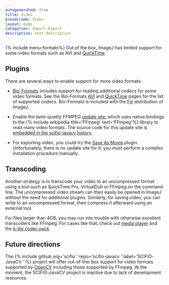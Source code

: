 ```yaml
---
autogenerated: true
title: Video
breadcrumb: Video
layout: page
categories: Import-Export
description: test description
---
```


{% include menu-formats%}
Out of the box, ImageJ has limited support for some video formats such as AVI and [QuickTime](QuickTime ).

Plugins
-------

There are several ways to enable support for more video formats:

-   [Bio-Formats](Bio-Formats ) includes support for reading additional codecs for some video formats. See the Bio-Formats [AVI](https://www.openmicroscopy.org/site/support/bio-formats5.4/formats/avi.html) and [QuickTime](https://www.openmicroscopy.org/site/support/bio-formats/formats/quicktime-movie.html) pages for the list of supported codecs. Bio-Formats is included with the [Fiji](Fiji ) distribution of ImageJ.

<!-- -->

-   Enable the *beta-quality* FFMPEG [update site](update_site ), which uses native bindings to the {% include wikipedia title='FFmpeg' text='FFmpeg'%} library to read many video formats. The source code for this update site is [embedded in the scifio-javacv history](https://github.com/scifio/scifio-javacv/tree/ffmpeg).

<!-- -->

-   For exporting video, you could try the [Save As Movie](https://sites.google.com/site/qingzongtseng/save-as-movie) plugin. Unfortunately, there is no update site for it; you must perform a complex installation procedure manually.

Transcoding
-----------

Another strategy is to transcode your video to an uncompressed format using a tool such as QuickTime Pro, VirtualDub or FFmpeg on the command line. The uncompressed video stream can then easily be opened in ImageJ without the need for additional plugins. Similarly, for saving video, you can write to an uncompressed format, then compress it afterward using an external tool.

For files larger than 4GB, you may run into trouble with otherwise excellent transcoders like FFmpeg. For cases like that, check out [media player](https://www.videolan.org/vlc/VLC) and the [k-lite codec pack](https://www.codecguide.com/download_kl.htm).

Future directions
-----------------

The {% include github org='scifio ' repo='scifio-javacv ' label='SCIFIO-JavaCV ' %} project will offer out-of-the-box support for video formats supported by [OpenCV](OpenCV ) including those supported by FFmpeg. At the moment, the SCIFIO-JavaCV project is inactive due to lack of development resources.


